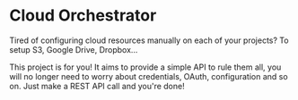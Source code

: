 # Cloud Orchestrator

Tired of configuring cloud resources manually on each of your projects? To setup S3, Google Drive, Dropbox...

This project is for you! It aims to provide a simple API to rule them all, you will no longer need to worry about credentials, OAuth, configuration and so on. Just make a REST API call and you're done!
